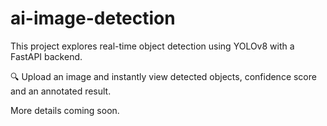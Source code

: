 # ai-image-detection

This project explores real-time object detection using YOLOv8 with a FastAPI backend.

🔍 Upload an image and instantly view detected objects, confidence score and an annotated result.

More details coming soon.
